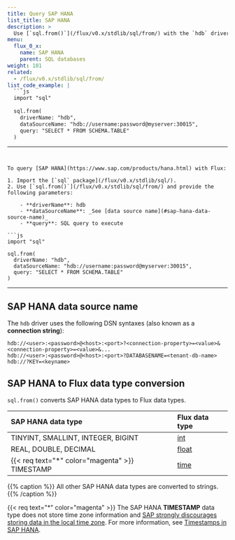 ```yaml
---
title: Query SAP HANA
list_title: SAP HANA
description: >
  Use [`sql.from()`](/flux/v0.x/stdlib/sql/from/) with the `hdb` driver to query SAP HANA.
menu:
  flux_0_x:
    name: SAP HANA
    parent: SQL databases
weight: 101
related:
  - /flux/v0.x/stdlib/sql/from/
list_code_example: |
  ```js
  import "sql"
  
  sql.from(
    driverName: "hdb",
    dataSourceName: "hdb://username:password@myserver:30015",
    query: "SELECT * FROM SCHEMA.TABLE"
  )
  ```
---
```


To query [SAP HANA](https://www.sap.com/products/hana.html) with Flux:

1. Import the [`sql` package](/flux/v0.x/stdlib/sql/).
2. Use [`sql.from()`](/flux/v0.x/stdlib/sql/from/) and provide the following parameters:

    - **driverName**: hdb
    - **dataSourceName**: _See [data source name](#sap-hana-data-source-name)_
    - **query**: SQL query to execute

```js
import "sql"

sql.from(
  driverName: "hdb",
  dataSourceName: "hdb://username:password@myserver:30015",
  query: "SELECT * FROM SCHEMA.TABLE"
)
```

---

## SAP HANA data source name
The `hdb` driver uses the following DSN syntaxes (also known as a **connection string**):

```
hdb://<user>:<password>@<host>:<port>?<connection-property>=<value>&<connection-property>=<value>&...
hdb://<user>:<password>@<host>:<port>?DATABASENAME=<tenant-db-name>
hdb://?KEY=<keyname>
```

## SAP HANA to Flux data type conversion
`sql.from()` converts SAP HANA data types to Flux data types.

| SAP HANA data type                              | Flux data type                              |
| :---------------------------------------------- | :------------------------------------------ |
| TINYINT, SMALLINT, INTEGER, BIGINT              | [int](/flux/v0.x/data-types/basic/int/)     |
| REAL, DOUBLE, DECIMAL                           | [float](/flux/v0.x/data-types/basic/float/) |
| {{< req text="\*" color="magenta" >}} TIMESTAMP | [time](/flux/v0.x/data-types/basic/time/)   |

{{% caption %}}
All other SAP HANA data types are converted to strings.  
{{% /caption %}}

{{< req text="\*" color="magenta" >}} The SAP HANA **TIMESTAMP** data type does
not store time zone information and
[SAP strongly discourages storing data in the local time zone](https://blogs.sap.com/2018/03/28/trouble-with-time/).
For more information, see [Timestamps in SAP HANA](https://help.sap.com/viewer/f1b440ded6144a54ada97ff95dac7adf/2.4/en-US/a394f75dcbe64b42b7a887231af8f15f.html).
